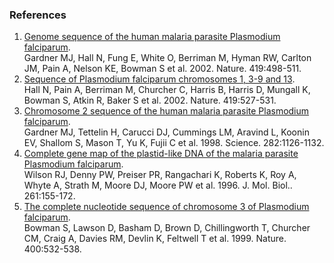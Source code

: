 ### References

1.  [Genome sequence of the human malaria parasite Plasmodium
    falciparum](http://europepmc.org/abstract/MED/12368864).\
    Gardner MJ, Hall N, Fung E, White O, Berriman M, Hyman RW, Carlton
    JM, Pain A, Nelson KE, Bowman S et al. 2002. Nature. 419:498-511.
2.  [Sequence of Plasmodium falciparum chromosomes 1, 3-9 and
    13](http://europepmc.org/abstract/MED/12368867).\
    Hall N, Pain A, Berriman M, Churcher C, Harris B, Harris D, Mungall
    K, Bowman S, Atkin R, Baker S et al. 2002. Nature. 419:527-531.
3.  [Chromosome 2 sequence of the human malaria parasite Plasmodium
    falciparum](http://europepmc.org/abstract/MED/9804551).\
    Gardner MJ, Tettelin H, Carucci DJ, Cummings LM, Aravind L, Koonin
    EV, Shallom S, Mason T, Yu K, Fujii C et al. 1998. Science.
    282:1126-1132.
4.  [Complete gene map of the plastid-like DNA of the malaria parasite
    Plasmodium falciparum](http://europepmc.org/abstract/MED/8757284).\
    Wilson RJ, Denny PW, Preiser PR, Rangachari K, Roberts K, Roy A,
    Whyte A, Strath M, Moore DJ, Moore PW et al. 1996. J. Mol. Biol..
    261:155-172.
5.  [The complete nucleotide sequence of chromosome 3 of Plasmodium
    falciparum](http://europepmc.org/abstract/MED/10448855).\
    Bowman S, Lawson D, Basham D, Brown D, Chillingworth T, Churcher CM,
    Craig A, Davies RM, Devlin K, Feltwell T et al. 1999. Nature.
    400:532-538.
